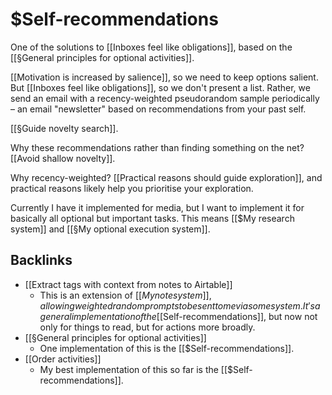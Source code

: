 # $Self-recommendations
One of the solutions to [[Inboxes feel like obligations]], based on the [[§General principles for optional activities]].

[[Motivation is increased by salience]], so we need to keep options salient. But [[Inboxes feel like obligations]], so we don't present a list. Rather, we send an email with a recency-weighted pseudorandom sample periodically – an email "newsletter" based on recommendations from your past self.

[[§Guide novelty search]].

Why these recommendations rather than finding something on the net? [[Avoid shallow novelty]].

Why recency-weighted? [[Practical reasons should guide exploration]], and practical reasons likely help you prioritise your exploration.

Currently I have it implemented for media, but I want to implement it for basically all optional but important tasks. This means [[$My research system]] and [[§My optional execution system]].

## Backlinks
* [[Extract tags with context from notes to Airtable]]
	* This is an extension of [[$My note system]], allowing weighted random prompts to be sent to me via some system. It's a general implementation of the [[$Self-recommendations]], but now not only for things to read, but for actions more broadly.
* [[§General principles for optional activities]]
	* One implementation of this is the [[$Self-recommendations]].
* [[Order activities]]
	* My best implementation of this so far is the [[$Self-recommendations]].

<!-- #Life -->

<!-- {BearID:BD09377B-A25A-4055-BC2C-76EA65491D39-15756-00001303200FFFA5} -->
